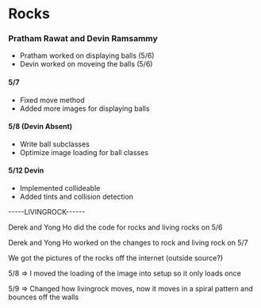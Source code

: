 # Rocks


### Pratham Rawat and Devin Ramsammy
- Pratham worked on displaying balls (5/6)
- Devin worked on moveing the balls (5/6)
#### 5/7
- Fixed move method
- Added more images for displaying balls
#### 5/8 (Devin Absent)
- Write ball subclasses
- Optimize image loading for ball classes
#### 5/12 Devin
- Implemented collideable
- Added tints and collision detection


-----LIVINGROCK------

Derek and Yong Ho did the code for rocks and living rocks on 5/6

Derek and Yong Ho worked on the changes to rock and living rock on 5/7

We got the pictures of the rocks off the internet (outside source?)

5/8 => I moved the loading of the image into setup so it only loads once

5/9 => Changed how livingrock moves, now it moves in a spiral pattern and bounces off the walls

